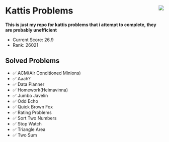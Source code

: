# Kattis Problems <img align="right" src="https://open.kattis.com/images/kattis/judge.png?7f7dbf=">
**This is just my repo for kattis problems that i attempt to complete, they are probably unefficient**

* Current Score: 26.9
* Rank:         26021

## Solved Problems
* :white_check_mark: ACM(Air Conditioned Minions)
* :white_check_mark: Aaah?
* :white_check_mark: Data Planner
* :white_check_mark: Homework(Heimavinna)
* :white_check_mark: Jumbo Javelin
* :white_check_mark: Odd Echo
* :white_check_mark: Quick Brown Fox
* :white_check_mark: Rating Problems
* :white_check_mark: Sort Two Numbers
* :white_check_mark: Stop Watch
* :white_check_mark: Triangle Area
* :white_check_mark: Two Sum
